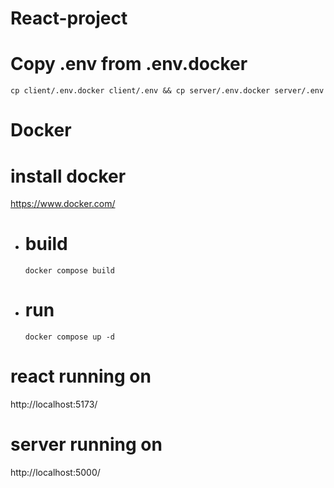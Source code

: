 # React-project

# Copy .env from .env.docker

  `cp client/.env.docker client/.env && cp server/.env.docker server/.env`

# Docker 
# install docker 
https://www.docker.com/
* build 
  =
  `docker compose build`
* run 
  =
  `docker compose up -d`
# react running on
http://localhost:5173/
# server running on 
http://localhost:5000/
